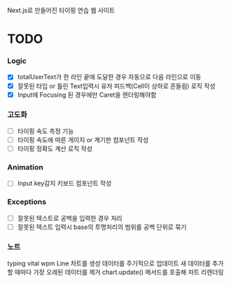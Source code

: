 Next.js로 만들어진 타이핑 연습 웹 사이트

# TODO 
### Logic
 - [x] totalUserText가 한 라인 끝에 도달한 경우 자동으로 다음 라인으로 이동
 - [x] 잘못된 타입 or 틀린 Text입력시 유저 피드백(Cell이 상하로 흔들림) 로직 작성
 - [x] Input에 Focusing 된 경우에만 Caret을 렌더링해야함

### 고도화
 - [ ] 타이핑 속도 측정 기능
 - [ ] 타이핑 속도에 따른 게이지 or 계기판 컴포넌트 작성
 - [ ] 타이핑 정확도 계산 로직 작성 

### Animation
 - [ ] Input key감지 키보드 컴포넌트 작성

### Exceptions
 - [ ] 잘못된 텍스트로 공백을 입력한 경우 처리
 - [ ] 잘못된 텍스트 입력시 base의 투명처리의 범위를 공백 단위로 묶기

### 노트
typing vital wpm
Line 차트를 생성
데이터를 주기적으로 업데이트
새 데이터를 추가할 때마다 가장 오래된 데이터를 제거
chart.update() 메서드를 호출해 차트 리렌더링